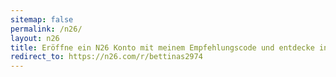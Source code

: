 ```yaml
---
sitemap: false
permalink: /n26/
layout: n26
title: Eröffne ein N26 Konto mit meinem Empfehlungscode und entdecke intuitives mobiles Banking.
redirect_to: https://n26.com/r/bettinas2974
---
```

